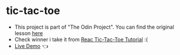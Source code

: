 # tic-tac-toe

- This project is part of "The Odin Project". You can find the original lesson [here](https://www.theodinproject.com/lessons/node-path-javascript-tic-tac-toe)
- Check winner i take it from [Reac Tic-Tac-Toe Tutorial](https://react.dev/learn/tutorial-tic-tac-toe) :(
- [Live Demo](https://causadev.github.io/tic-tac-toe/) 👈
